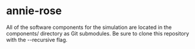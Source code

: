 # annie-rose

All of the software components for the simulation are located in the components/ directory as Git submodules. Be sure to clone this repository with the --recursive flag.
